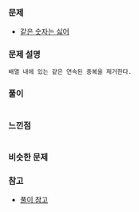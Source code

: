### 문제

- [같은 숫자는 싫어](https://programmers.co.kr/learn/courses/30/lessons/12906?language=javascript)

### 문제 설명

```markdown
배열 내에 있는 같은 연속된 중복을 제거한다.
```

### 풀이

```markdown

```

### 느낀점

```markdown

```

### 비슷한 문제

### 참고

- [풀이 참고](https://torevelope.tistory.com/11)
